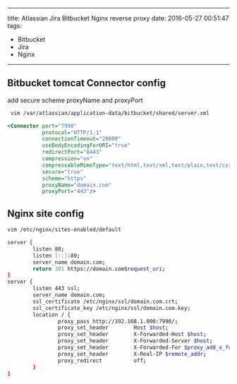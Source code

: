 ----
title: Atlassian Jira Bitbucket Nginx reverse proxy
date: 2016-05-27 00:51:47
tags:
- Bitbucket 
- Jira
- Nginx
----
## Bitbucket tomcat Connector config

add secure scheme proxyName and proxyPort

```sh
 vim /var/atlassian/application-data/bitbucket/shared/server.xml
```

```xml
<Connector port="7990" 
           protocol="HTTP/1.1"
           connectionTimeout="20000"
           useBodyEncodingForURI="true"
           redirectPort="8443"
           compression="on"
           compressableMimeType="text/html,text/xml,text/plain,text/css,application/json,application/javascript,application/x-javascript"
           secure="true"
           scheme="https"
           proxyName="domain.com"
           proxyPort="443"/>
```

## Nginx site config

```sh
vim /etc/nginx/sites-enabled/default

server {
        listen 80;
        listen [::]:80;
        server_name domain.com;
        return 301 https://domain.com$request_uri;
}
server {
        listen 443 ssl;
        server_name domain.com;
        ssl_certificate /etc/nginx/ssl/domain.com.crt;
        ssl_certificate_key /etc/nginx/ssl/domain.com.key;
        location / {
                proxy_pass http://192.168.1.000:7990/;
                proxy_set_header        Host $host;
                proxy_set_header        X-Forwarded-Host $host;
                proxy_set_header        X-Forwarded-Server $host;
                proxy_set_header        X-Forwarded-For $proxy_add_x_forwarded_for;
                proxy_set_header        X-Real-IP $remote_addr;
                proxy_redirect          off;
        }
}
```

